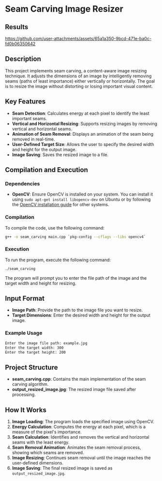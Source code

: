 # Seam Carving Image Resizer

## Results
https://github.com/user-attachments/assets/65a1a350-9bcd-471e-ba0c-fd0b06350642


## Description
This project implements seam carving, a content-aware image resizing technique. It adjusts the dimensions of an image by intelligently removing seams (paths of least importance) either vertically or horizontally. The goal is to resize the image without distorting or losing important visual content.

## Key Features
- **Seam Detection**: Calculates energy at each pixel to identify the least important seams.
- **Vertical and Horizontal Resizing**: Supports resizing images by removing vertical and horizontal seams.
- **Animation of Seam Removal**: Displays an animation of the seam being removed in real-time.
- **User-Defined Target Size**: Allows the user to specify the desired width and height for the output image.
- **Image Saving**: Saves the resized image to a file.

## Compilation and Execution
### Dependencies
- **OpenCV**: Ensure OpenCV is installed on your system. You can install it using `sudo apt-get install libopencv-dev` on Ubuntu or by following the [OpenCV installation guide](https://docs.opencv.org/master/d7/d9f/tutorial_linux_install.html) for other systems.

### Compilation
To compile the code, use the following command:
```sh
g++ -o seam_carving main.cpp `pkg-config --cflags --libs opencv4`
```

### Execution
To run the program, execute the following command:
```sh
./seam_carving
```

The program will prompt you to enter the file path of the image and the target width and height for resizing.

## Input Format
- **Image Path**: Provide the path to the image file you want to resize.
- **Target Dimensions**: Enter the desired width and height for the output image.

### Example Usage
```sh
Enter the image file path: example.jpg
Enter the target width: 300
Enter the target height: 200
```

## Project Structure
- **seam_carving.cpp**: Contains the main implementation of the seam carving algorithm.
- **output_resized_image.jpg**: The resized image file saved after processing.

## How It Works
1. **Image Loading**: The program loads the specified image using OpenCV.
2. **Energy Calculation**: Computes the energy at each pixel, which is a measure of the pixel's importance.
3. **Seam Calculation**: Identifies and removes the vertical and horizontal seams with the least energy.
4. **Seam Removal Animation**: Animates the seam removal process, showing which seams are removed.
5. **Image Resizing**: Continues seam removal until the image reaches the user-defined dimensions.
6. **Image Saving**: The final resized image is saved as `output_resized_image.jpg`.

